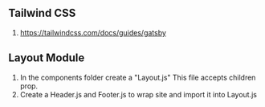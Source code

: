 ## Tailwind CSS

1.  https://tailwindcss.com/docs/guides/gatsby

## Layout Module

1.  In the components folder create a "Layout.js" This file accepts children prop.
2.  Create a Header.js and Footer.js to wrap site and import it into Layout.js
